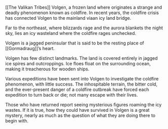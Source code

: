 [[The Valikan Tribes]]
Volgen, a frozen land where originates a strange and deadly phenomenon known as coldfire. In recent years, the coldfire crisis has connected Volgen to the mainland viaan icy land bridge.

Far to the northeast, where blizzards rage and the aurora blankets the night sky, lies an icy wasteland where the coldfire rages unchecked.

Volgen is a jagged peninsular that is said to be the resting place of [[Gormadraug]]’s heart.

Volgen has few distinct landmarks. The land is covered entirely in jagged ice spires and outcroppings. Ice floes float on the surrounding ocean, making it treacherous for wooden ships.

Various expeditions have been sent into Volgen to investigate the coldfire phenomenon, with little success. The inhospitable terrain, the bitter cold, and the ever-present danger of a coldfire outbreak have forced each expedition to turn back or die; not many escape with their lives.

Those who have returned report seeing mysterious figures roaming the icy wastes. If it is true, how they could have survived in Volgen is a great mystery, nearly as much as the question of what they are doing there to begin with.